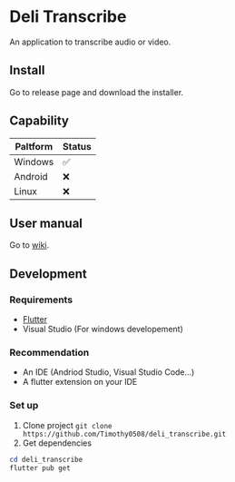 # Deli Transcribe

An application to transcribe audio or video.

## Install

Go to release page and download the installer.

## Capability
| Paltform | Status |
| --- | --- |
| Windows | ✅ |
| Android | ❌ |
| Linux | ❌ |

## User manual
Go to [wiki](https://github.com/Timothy0508/deli_transcribe/wiki).

## Development
### Requirements
- [Flutter](https://docs.flutter.dev/install)
- Visual Studio (For windows developement)
### Recommendation
- An IDE (Andriod Studio, Visual Studio Code...)
- A flutter extension on your IDE

### Set up
1. Clone project `git clone https://github.com/Timothy0508/deli_transcribe.git`
2. Get dependencies
```powershell
cd deli_transcribe
flutter pub get
```
